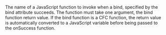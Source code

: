 The name of a JavaScript function to invoke when a bind, specified by the bind attribute succeeds. The function must take one argument, the bind function return value. If the bind function is a CFC function, the return value is automatically converted to a JavaScript variable before being passed to the onSuccess function.
